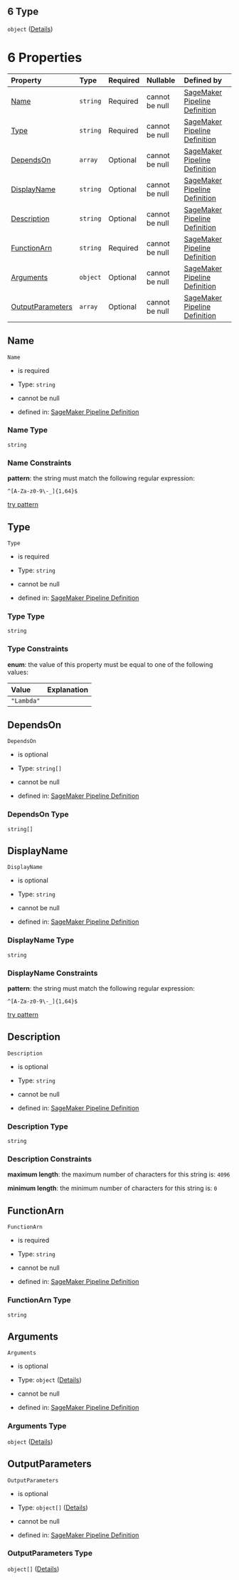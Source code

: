 ## 6 Type

`object` ([Details](pipeline-definition-definitions-lambdastep.md))

# 6 Properties

| Property                              | Type     | Required | Nullable       | Defined by                                                                                                                                                                                                                                                         |
| :------------------------------------ | :------- | :------- | :------------- | :----------------------------------------------------------------------------------------------------------------------------------------------------------------------------------------------------------------------------------------------------------------- |
| [Name](#name)                         | `string` | Required | cannot be null | [SageMaker Pipeline Definition](pipeline-definition-definitions-stepname.md "https://github.com/jerrypeng7773/sagemaker-model-building-pipeline-definition-JSON-schema/schema/#/definitions/LambdaStep/properties/Name")                                           |
| [Type](#type)                         | `string` | Required | cannot be null | [SageMaker Pipeline Definition](pipeline-definition-definitions-lambdastep-properties-type.md "https://github.com/jerrypeng7773/sagemaker-model-building-pipeline-definition-JSON-schema/schema/#/definitions/LambdaStep/properties/Type")                         |
| [DependsOn](#dependson)               | `array`  | Optional | cannot be null | [SageMaker Pipeline Definition](pipeline-definition-definitions-lambdastep-properties-dependson.md "https://github.com/jerrypeng7773/sagemaker-model-building-pipeline-definition-JSON-schema/schema/#/definitions/LambdaStep/properties/DependsOn")               |
| [DisplayName](#displayname)           | `string` | Optional | cannot be null | [SageMaker Pipeline Definition](pipeline-definition-definitions-stepname.md "https://github.com/jerrypeng7773/sagemaker-model-building-pipeline-definition-JSON-schema/schema/#/definitions/LambdaStep/properties/DisplayName")                                    |
| [Description](#description)           | `string` | Optional | cannot be null | [SageMaker Pipeline Definition](pipeline-definition-definitions-parameterdescription.md "https://github.com/jerrypeng7773/sagemaker-model-building-pipeline-definition-JSON-schema/schema/#/definitions/LambdaStep/properties/Description")                        |
| [FunctionArn](#functionarn)           | `string` | Required | cannot be null | [SageMaker Pipeline Definition](pipeline-definition-definitions-lambdastep-properties-functionarn.md "https://github.com/jerrypeng7773/sagemaker-model-building-pipeline-definition-JSON-schema/schema/#/definitions/LambdaStep/properties/FunctionArn")           |
| [Arguments](#arguments)               | `object` | Optional | cannot be null | [SageMaker Pipeline Definition](pipeline-definition-definitions-lambdastep-properties-arguments.md "https://github.com/jerrypeng7773/sagemaker-model-building-pipeline-definition-JSON-schema/schema/#/definitions/LambdaStep/properties/Arguments")               |
| [OutputParameters](#outputparameters) | `array`  | Optional | cannot be null | [SageMaker Pipeline Definition](pipeline-definition-definitions-lambdastep-properties-outputparameters.md "https://github.com/jerrypeng7773/sagemaker-model-building-pipeline-definition-JSON-schema/schema/#/definitions/LambdaStep/properties/OutputParameters") |

## Name



`Name`

*   is required

*   Type: `string`

*   cannot be null

*   defined in: [SageMaker Pipeline Definition](pipeline-definition-definitions-stepname.md "https://github.com/jerrypeng7773/sagemaker-model-building-pipeline-definition-JSON-schema/schema/#/definitions/LambdaStep/properties/Name")

### Name Type

`string`

### Name Constraints

**pattern**: the string must match the following regular expression:&#x20;

```regexp
^[A-Za-z0-9\-_]{1,64}$
```

[try pattern](https://regexr.com/?expression=%5E%5BA-Za-z0-9%5C-_%5D%7B1%2C64%7D%24 "try regular expression with regexr.com")

## Type



`Type`

*   is required

*   Type: `string`

*   cannot be null

*   defined in: [SageMaker Pipeline Definition](pipeline-definition-definitions-lambdastep-properties-type.md "https://github.com/jerrypeng7773/sagemaker-model-building-pipeline-definition-JSON-schema/schema/#/definitions/LambdaStep/properties/Type")

### Type Type

`string`

### Type Constraints

**enum**: the value of this property must be equal to one of the following values:

| Value      | Explanation |
| :--------- | :---------- |
| `"Lambda"` |             |

## DependsOn



`DependsOn`

*   is optional

*   Type: `string[]`

*   cannot be null

*   defined in: [SageMaker Pipeline Definition](pipeline-definition-definitions-lambdastep-properties-dependson.md "https://github.com/jerrypeng7773/sagemaker-model-building-pipeline-definition-JSON-schema/schema/#/definitions/LambdaStep/properties/DependsOn")

### DependsOn Type

`string[]`

## DisplayName



`DisplayName`

*   is optional

*   Type: `string`

*   cannot be null

*   defined in: [SageMaker Pipeline Definition](pipeline-definition-definitions-stepname.md "https://github.com/jerrypeng7773/sagemaker-model-building-pipeline-definition-JSON-schema/schema/#/definitions/LambdaStep/properties/DisplayName")

### DisplayName Type

`string`

### DisplayName Constraints

**pattern**: the string must match the following regular expression:&#x20;

```regexp
^[A-Za-z0-9\-_]{1,64}$
```

[try pattern](https://regexr.com/?expression=%5E%5BA-Za-z0-9%5C-_%5D%7B1%2C64%7D%24 "try regular expression with regexr.com")

## Description



`Description`

*   is optional

*   Type: `string`

*   cannot be null

*   defined in: [SageMaker Pipeline Definition](pipeline-definition-definitions-parameterdescription.md "https://github.com/jerrypeng7773/sagemaker-model-building-pipeline-definition-JSON-schema/schema/#/definitions/LambdaStep/properties/Description")

### Description Type

`string`

### Description Constraints

**maximum length**: the maximum number of characters for this string is: `4096`

**minimum length**: the minimum number of characters for this string is: `0`

## FunctionArn



`FunctionArn`

*   is required

*   Type: `string`

*   cannot be null

*   defined in: [SageMaker Pipeline Definition](pipeline-definition-definitions-lambdastep-properties-functionarn.md "https://github.com/jerrypeng7773/sagemaker-model-building-pipeline-definition-JSON-schema/schema/#/definitions/LambdaStep/properties/FunctionArn")

### FunctionArn Type

`string`

## Arguments



`Arguments`

*   is optional

*   Type: `object` ([Details](pipeline-definition-definitions-lambdastep-properties-arguments.md))

*   cannot be null

*   defined in: [SageMaker Pipeline Definition](pipeline-definition-definitions-lambdastep-properties-arguments.md "https://github.com/jerrypeng7773/sagemaker-model-building-pipeline-definition-JSON-schema/schema/#/definitions/LambdaStep/properties/Arguments")

### Arguments Type

`object` ([Details](pipeline-definition-definitions-lambdastep-properties-arguments.md))

## OutputParameters



`OutputParameters`

*   is optional

*   Type: `object[]` ([Details](pipeline-definition-definitions-lambdastep-properties-outputparameters-items.md))

*   cannot be null

*   defined in: [SageMaker Pipeline Definition](pipeline-definition-definitions-lambdastep-properties-outputparameters.md "https://github.com/jerrypeng7773/sagemaker-model-building-pipeline-definition-JSON-schema/schema/#/definitions/LambdaStep/properties/OutputParameters")

### OutputParameters Type

`object[]` ([Details](pipeline-definition-definitions-lambdastep-properties-outputparameters-items.md))
